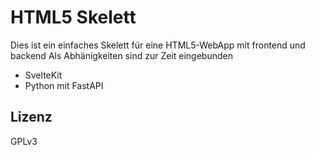 # HTML5 Skelett

Dies ist ein einfaches Skelett für eine HTML5-WebApp mit frontend und backend
Als Abhänigkeiten sind zur Zeit eingebunden

* SvelteKit
* Python mit FastAPI

## Lizenz
GPLv3
